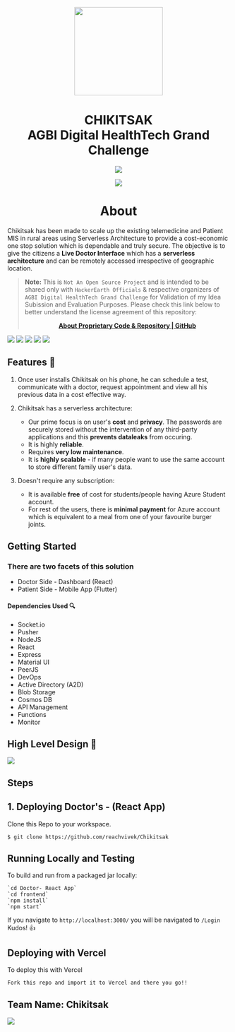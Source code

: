 <p align="center"><img src="https://github.com/reachvivek/Doctor-Dashboard/blob/master/src/images/logos/logo.png?raw=true" width="200" height="200"></p>

<h1 align="center">CHIKITSAK </br>AGBI Digital HealthTech Grand Challenge</H1>
<p align="center">
   <a target="_blank" href="https://www.hackerearth.com/challenges/hackathon/agbi-digital-healthtech-grand-challenge/">
        <img src="https://he-s3.s3.amazonaws.com/media/cache/87/64/87648b135378436aac256d5904f58d1d.png" />
   </a>
</p>
<p align="center">
   <a target="_blank" href="https://www.hackerearth.com/challenges/hackathon/agbi-digital-healthtech-grand-challenge/">
        <img src="https://img.shields.io/badge/Challenge-HackerEarth-green.svg?style=for-the-badge&logo=hackerearth" />
   </a>
</p>

<h1 align="center">About</H1>

Chikitsak has been made to scale up the existing telemedicine and Patient MIS in rural areas using Serverless Architecture to provide a cost-economic one stop solution which is dependable and truly secure. The objective is to give the citizens a **Live Doctor Interface** which has a **serverless architecture** and can be remotely accessed irrespective of geographic location. 

> **Note:** This is ```Not An Open Source Project``` and is intended to be shared only with ```HackerEarth Officials``` & respective organizers of ```AGBI Digital HealthTech Grand Challenge``` for Validation of my Idea Subission and Evaluation Purposes. Please check this link below to better understand the license agreement of this repository: <a target="_blank" href="https://choosealicense.com/no-permission/">
          <p align="center"> <strong>About Proprietary Code & Repository | GitHub</strong> </p> </a> 
          
![](Banner.png)
![](Preview.png)
![](dashboard.png)
![](chat.png)
![](profile.png)

## Features 💬
1. Once user installs Chikitsak on his phone, he can schedule a test, communicate with a doctor, request appointment and view all his previous data in a cost effective way.

2. Chikitsak has a serverless architecture:

     * Our prime focus is on user's **cost** and **privacy**. The passwords are securely stored without the intervention of any third-party applications and this **prevents dataleaks** from occuring.
     * It is highly **reliable**.
     * Requires **very low maintenance**.
     * It is **highly scalable** - if many people want to use the same account to store different family user's data.

3. Doesn't require any subscription:

    * It is available **free** of cost for students/people having Azure Student account.
    * For rest of the users, there is **minimal payment** for Azure account which is equivalent to a meal from one of your favourite burger joints.

## Getting Started

### There are two facets of this solution
* Doctor Side - Dashboard (React)
* Patient Side - Mobile App (Flutter)

#### Dependencies Used 🔍
* Socket.io
* Pusher
* NodeJS
* React
* Express
* Material UI
* PeerJS
* DevOps
* Active Directory (A2D)
* Blob Storage
* Cosmos DB
* API Management
* Functions
* Monitor

## High Level Design 📜  
![](Chikitsak.png)

## Steps 
## 1. Deploying Doctor's - (React App)
Clone this Repo to your workspace. 

`$ git clone https://github.com/reachvivek/Chikitsak`

## Running Locally and Testing
To build and run from a packaged jar locally:
```
`cd Doctor- React App`
`cd frontend`
`npm install`
`npm start`
```

If you navigate to `http://localhost:3000/` you will be navigated to `/Login` Kudos! 👍


## Deploying with Vercel
To deploy this with Vercel
```
Fork this repo and import it to Vercel and there you go!!
```
	
## Team Name: Chikitsak
![](Team.png)
